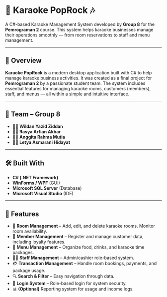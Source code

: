 # 🎤 Karaoke PopRock 🎶  
A C#-based Karaoke Management System developed by **Group 8** for the **Pemrograman 2** course. This system helps karaoke businesses manage their operations smoothly — from room reservations to staff and menu management.

---

## 📌 Overview
**Karaoke PopRock** is a modern desktop application built with C# to help manage karaoke business activities. It was created as a final project for **Pemrograman 2** by a passionate student team. The system includes essential features for managing karaoke rooms, customers (members), staff, and menus — all within a simple and intuitive interface.

---

## 👥 Team – Group 8
- 🧑‍💻 **Wildan Yazid Ziddan**
- 👨‍💻 **Rasya Arfian Akbar**
- 👩‍💻 **Anggita Rahma Mutia**
- 👩‍💻 **Letya Asmarani Hidayat**

---

## 🛠️ Built With
- **C# (.NET Framework)**
- **WinForms / WPF** (GUI)
- **Microsoft SQL Server** (Database)
- **Microsoft Visual Studio** (IDE)

---

## 🚀 Features
- 🎵 **Room Management** – Add, edit, and delete karaoke rooms. Monitor room availability.
- 👤 **Member Management** – Register and manage customer data, including loyalty features.
- 🍔 **Menu Management** – Organize food, drinks, and karaoke time packages.
- 🧑‍💼 **Staff Management** – Admin/cashier role-based system.
- 💳 **Transaction Management** – Handle room bookings, payments, and package usage.
- 🔍 **Search & Filter** – Easy navigation through data.
- 🔐 **Login System** – Role-based login for system security.
- 📊 **(Optional)** Reporting system for usage and income logs.
